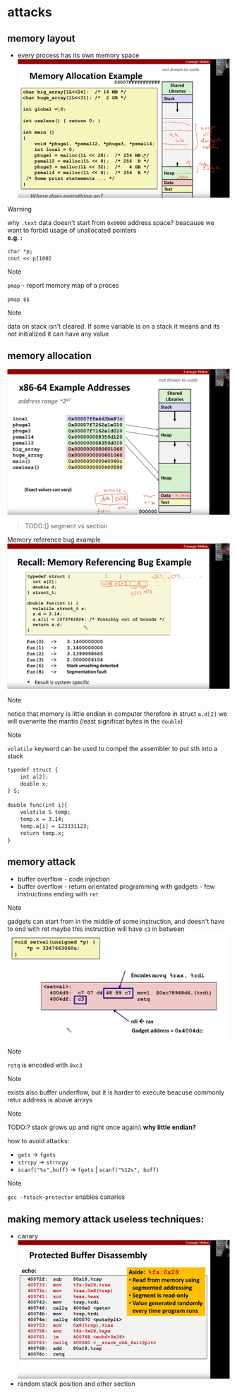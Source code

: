 # attacks

## memory layout

* every process has its own memory space
  ![memo layout](imgs/attacks/memory-layout.png)
  

> [!WARNING]
> why `.text` data doesn't start from `0x0000` address space?
> beacause we want to forbid usage of unallocated pointers\
> **e.g. :**
> ```
> char *p;
> cout << p[100]
> ```

> [!NOTE]
> `pmap` - report memory map of a proces
>
> `pmap $$`

> [!NOTE]
> data on stack isn't cleared. If some variable is on a stack it means and its not initialized it can have any value

## memory allocation
![alt text](image-1.png)

> TODO:[]
> segment vs section
>

Memory reference bug example
![memo-ref](./imgs/attacks/memo-bug.png)
> [!NOTE]
> notice that memory is little endian in computer therefore in struct `a.d[2]` we will overwrite the mantis (least significat bytes in the `double`)


> [!NOTE]
> `volatile` keyword can be used to compel the assembler to put sth into a stack
> ```
> typedef struct {
>     int a[2];
>     double x;
> } S;
> 
> double func(int i){
>     volatile S temp;
>     temp.x = 3.14;
>     temp.a[i] = 123331123;
>     return temp.x;
> }
> ```


## memory attack

* buffer overflow - code injection
* buffer overflow - return orientated programming with gadgets - few instructions ending with `ret`

> [!NOTE]
> gadgets can start from in the middle of some instruction, and doesn't have to end with ret maybe this instruction will have `c3` in between
> ![reperpouse](imgs/attacks/reurpose-gadget.png) 

> [!NOTE]
> `retq` is encoded with `0xc3`

> [!NOTE]
> exists also buffer underflow, but it is harder to execute beacuse commonly retur address is above arrays


> [!NOTE]
> TODO:?
> stack grows up and right
> once again:\ 
> **why little endian?**

how to avoid attacks:
* `gets` -> `fgets`
* `strcpy` -> `strncpy`
* `scanf("%s",buff)` -> `fgets` | `scanf("%12s", buff)`

> [!NOTE]
> `gcc -fstack-protector` enables canaries


## making memory attack useless techniques:
* canary
    ![alt text](image-2.png)
* random stack position and other section
